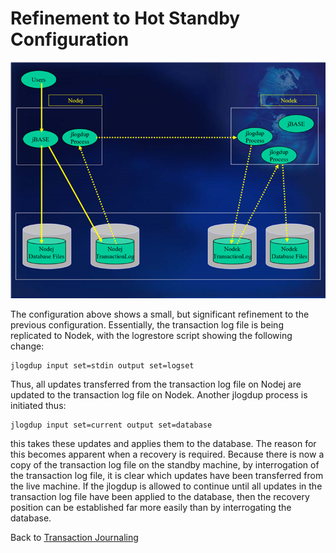 # Refinement to Hot Standby Configuration  

<PageHeader />

![Picture6](./Picture6.png)

The configuration above shows a small, but significant refinement to the previous configuration. Essentially, the transaction log file is being replicated to Nodek, with the logrestore script showing the following change:

```
jlogdup input set=stdin output set=logset
```

Thus, all updates transferred from the transaction log file on Nodej are updated to the transaction log file on Nodek. Another jlogdup process is initiated thus:

```
jlogdup input set=current output set=database
```

this takes these updates and applies them to the database. The reason for this becomes apparent when a recovery is required. Because there is now a copy of the transaction log file on the standby machine, by interrogation of the transaction log file, it is clear which updates have been transferred from the live machine. If the jlogdup is allowed to continue until all updates in the transaction log file have been applied to the database, then the recovery position can be established far more easily than by interrogating the database.  

Back to [Transaction Journaling](./../README.md)

<PageFooter />
